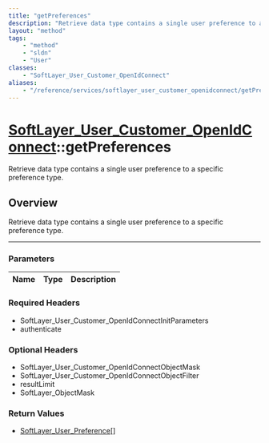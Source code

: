 ```yaml
---
title: "getPreferences"
description: "Retrieve data type contains a single user preference to a specific preference type."
layout: "method"
tags:
    - "method"
    - "sldn"
    - "User"
classes:
    - "SoftLayer_User_Customer_OpenIdConnect"
aliases:
    - "/reference/services/softlayer_user_customer_openidconnect/getPreferences"
---
```

# [SoftLayer_User_Customer_OpenIdConnect](/reference/services/SoftLayer_User_Customer_OpenIdConnect)::getPreferences

Retrieve data type contains a single user preference to a specific preference type.


## Overview 
Retrieve data type contains a single user preference to a specific preference type.

-----

### Parameters 
|Name | Type | Description |
| --- | --- | --- |


### Required Headers
* SoftLayer_User_Customer_OpenIdConnectInitParameters
* authenticate


### Optional Headers
* SoftLayer_User_Customer_OpenIdConnectObjectMask
* SoftLayer_User_Customer_OpenIdConnectObjectFilter
* resultLimit
* SoftLayer_ObjectMask

### Return Values
* <a href='/reference/datatypes/SoftLayer_User_Preference'>SoftLayer_User_Preference[] </a>




